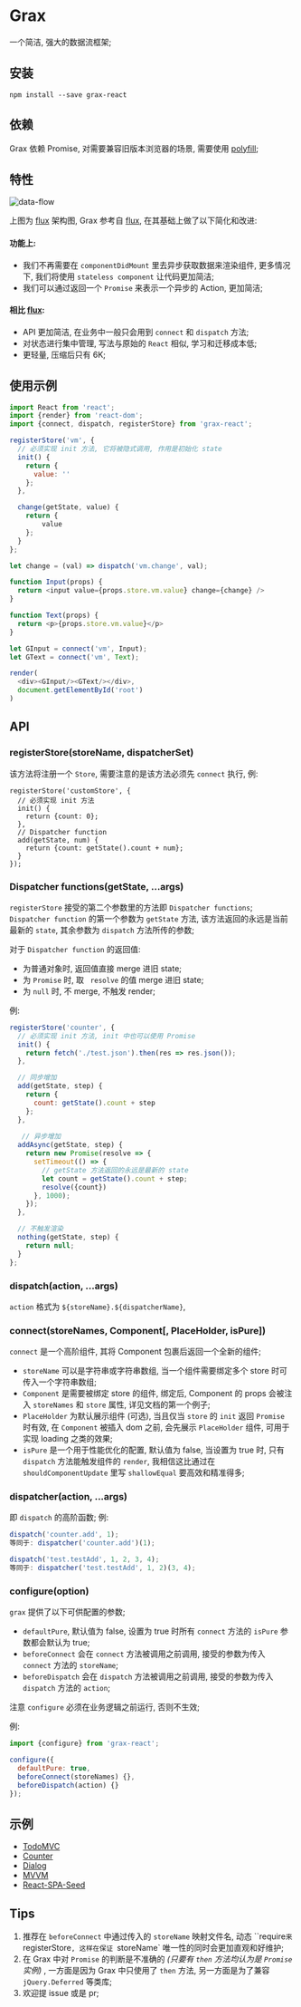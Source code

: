 # Grax

一个简洁, 强大的数据流框架;

## 安装

```
npm install --save grax-react
```

## 依赖

Grax 依赖 Promise, 对需要兼容旧版本浏览器的场景, 需要使用 [polyfill](https://github.com/stefanpenner/es6-promise);

## 特性

![data-flow](https://github.com/luojunbin/grax/blob/master/doc/flux-diagram-white-background.png)

上图为 [flux](http://facebook.github.io/flux/docs/overview.html#content) 架构图, Grax 参考自 [flux](http://facebook.github.io/flux/docs/overview.html#content), 在其基础上做了以下简化和改进:


#### 功能上:

- 我们不再需要在 `componentDidMount` 里去异步获取数据来渲染组件, 更多情况下, 我们将使用 `stateless component` 让代码更加简洁;
- 我们可以通过返回一个 `Promise` 来表示一个异步的 Action, 更加简洁;

#### 相比 [flux](http://facebook.github.io/flux/docs/overview.html#content):

- API 更加简洁, 在业务中一般只会用到 `connect` 和 `dispatch` 方法;
- 对状态进行集中管理, 写法与原始的 `React` 相似, 学习和迁移成本低;
- 更轻量, 压缩后只有 6K;

## 使用示例

```js
import React from 'react';
import {render} from 'react-dom';
import {connect, dispatch, registerStore} from 'grax-react';

registerStore('vm', {
  // 必须实现 init 方法, 它将被隐式调用, 作用是初始化 state
  init() {
    return {
      value: ''
    };
  },

  change(getState, value) {
    return {
        value
    };
  }
};

let change = (val) => dispatch('vm.change', val);

function Input(props) {
  return <input value={props.store.vm.value} change={change} />
}

function Text(props) {
  return <p>{props.store.vm.value}</p>
}

let GInput = connect('vm', Input);
let GText = connect('vm', Text);

render(
  <div><GInput/><GText/></div>,
  document.getElementById('root')
)
```

## API

### registerStore(storeName, dispatcherSet)

该方法将注册一个 `Store`, 需要注意的是该方法必须先 `connect` 执行, 例:

```
registerStore('customStore', {
  // 必须实现 init 方法
  init() {
    return {count: 0};
  },
  // Dispatcher function
  add(getState, num) {
    return {count: getState().count + num};
  }
});
```


### Dispatcher functions(getState, ...args)
`registerStore` 接受的第二个参数里的方法即 `Dispatcher functions`;
`Dispatcher function` 的第一个参数为 `getState` 方法, 该方法返回的永远是当前最新的 `state`, 其余参数为 `dispatch` 方法所传的参数;

对于 `Dispatcher function` 的返回值:

- 为普通对象时, 返回值直接 merge 进旧 state;
- 为 `Promise` 时, 取 ` resolve` 的值 merge 进旧 state;
- 为 `null` 时, 不 merge, 不触发 render;

例:

```js
registerStore('counter', {
  // 必须实现 init 方法, init 中也可以使用 Promise
  init() {
    return fetch('./test.json').then(res => res.json());
  },

  // 同步增加
  add(getState, step) {
    return {
      count: getState().count + step
    };
  },
   
   // 异步增加
  addAsync(getState, step) {
    return new Promise(resolve => {
      setTimeout(() => {
        // getState 方法返回的永远是最新的 state
        let count = getState().count + step;
        resolve({count})
      }, 1000);
    });
  },

  // 不触发渲染
  nothing(getState, step) {
    return null;
  }
};
```

### dispatch(action, ...args)
`action` 格式为 `${storeName}.${dispatcherName}`,

### connect(storeNames, Component[, PlaceHolder, isPure])

`connect` 是一个高阶组件, 其将 Component 包裹后返回一个全新的组件;

- `storeName` 可以是字符串或字符串数组, 当一个组件需要绑定多个 store 时可传入一个字符串数组;
- `Component` 是需要被绑定 store 的组件, 绑定后, Component 的 props 会被注入 `storeNames` 和 `store` 属性, 详见文档的第一个例子;
- `PlaceHolder` 为默认展示组件 (可选), 当且仅当 `store` 的 `init` 返回 `Promise` 时有效, 在 `Component` 被插入 dom 之前, 会先展示 `PlaceHolder` 组件, 可用于实现 loading 之类的效果;
- `isPure` 是一个用于性能优化的配置, 默认值为 false, 当设置为 true 时, 只有 `dispatch` 方法能触发组件的 `render`, 我相信这比通过在 `shouldComponentUpdate` 里写 `shallowEqual` 要高效和精准得多;

### dispatcher(action, ...args)
即 `dispatch` 的高阶函数; 例:

```js
dispatch('counter.add', 1);
等同于: dispatcher('counter.add')(1);

dispatch('test.testAdd', 1, 2, 3, 4);
等同于: dispatcher('test.testAdd', 1, 2)(3, 4);
```

### configure(option)

`grax` 提供了以下可供配置的参数;

- `defaultPure`, 默认值为 false, 设置为 true 时所有 `connect` 方法的 `isPure` 参数都会默认为 true;
- `beforeConnect` 会在 `connect` 方法被调用之前调用, 接受的参数为传入 `connect` 方法的 `storeName`;
- `beforeDispatch` 会在 `dispatch` 方法被调用之前调用, 接受的参数为传入 `dispatch` 方法的 `action`;

注意 `configure` 必须在业务逻辑之前运行, 否则不生效;

例:

```js
import {configure} from 'grax-react';

configure({
  defaultPure: true,
  beforeConnect(storeNames) {},
  beforeDispatch(action) {}
});
```

## 示例

- [TodoMVC](https://github.com/luojunbin/grax/tree/master/example/todomvc)
- [Counter](https://github.com/luojunbin/grax/tree/master/example/counter)
- [Dialog](https://github.com/luojunbin/grax/tree/master/example/dialog)
- [MVVM](https://github.com/luojunbin/grax/tree/master/example/one-store)
- [React-SPA-Seed](https://github.com/luojunbin/React-SPA-Seed)

## Tips

1. 推荐在 `beforeConnect` 中通过传入的 `storeName` 映射文件名, 动态 ``require` 来 `registerStore`, 这样在保证 `storeName` 唯一性的同时会更加直观和好维护;
2. 在 Grax 中对 `Promise` 的判断是不准确的 *(只要有 `then` 方法均认为是 `Promise` 实例)* , 一方面是因为 Grax 中只使用了 `then` 方法, 另一方面是为了兼容 `jQuery.Deferred` 等类库;
3. 欢迎提 issue 或是 pr;


